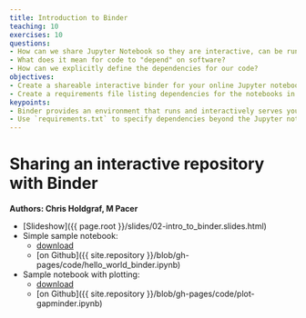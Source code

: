 ```yaml
---
title: Introduction to Binder
teaching: 10
exercises: 10
questions:
- How can we share Jupyter Notebook so they are interactive, can be run, and modified?
- What does it mean for code to "depend" on software?
- How can we explicitly define the dependencies for our code?
objectives:
- Create a shareable interactive binder for your online Jupyter notebooks.
- Create a requirements file listing dependencies for the notebooks in your repository.
keypoints:
- Binder provides an environment that runs and interactively serves your Jupyter notebooks.
- Use `requirements.txt` to specify dependencies beyond the Jupyter notebook execution environment itself. Typically, this will at least be any package you `import` in your Python code.
---
```


# Sharing an interactive repository with Binder

**Authors: Chris Holdgraf, M Pacer**

* [Slideshow]({{ page.root }}/slides/02-intro_to_binder.slides.html)
* Simple sample notebook:
    - [download](../code/hello_world_binder.ipynb)
    - [on Github]({{ site.repository }}/blob/gh-pages/code/hello_world_binder.ipynb)
* Sample notebook with plotting:
    - [download](../code/plot-gapminder.ipynb)
    - [on Github]({{ site.repository }}/blob/gh-pages/code/plot-gapminder.ipynb)
